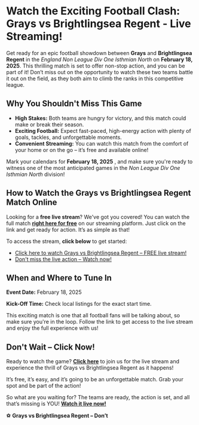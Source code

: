 # Watch the Exciting Football Clash: Grays vs Brightlingsea Regent - Live Streaming!

Get ready for an epic football showdown between **Grays** and **Brightlingsea Regent** in the _England Non League Div One Isthmian North_ on **February 18, 2025**. This thrilling match is set to offer non-stop action, and you can be part of it! Don’t miss out on the opportunity to watch these two teams battle it out on the field, as they both aim to climb the ranks in this competitive league.

## Why You Shouldn't Miss This Game

- **High Stakes:** Both teams are hungry for victory, and this match could make or break their season.
- **Exciting Football:** Expect fast-paced, high-energy action with plenty of goals, tackles, and unforgettable moments.
- **Convenient Streaming:** You can watch this match from the comfort of your home or on the go – it’s free and available online!

Mark your calendars for **February 18, 2025** , and make sure you're ready to witness one of the most anticipated games in the _Non League Div One Isthmian North_ division!

## How to Watch the Grays vs Brightlingsea Regent Match Online

Looking for a **free live stream**? We've got you covered! You can watch the full match [**right here for free**](https://tinyurl.com/livestreamfreeo?st=Grays+vs+Brightlingsea+Regent&si=gh) on our streaming platform. Just click on the link and get ready for action. It’s as simple as that!

To access the stream, **click below** to get started:

- [Click here to watch Grays vs Brightlingsea Regent – FREE live stream!](https://tinyurl.com/livestreamfreeo?st=Grays+vs+Brightlingsea+Regent&si=gh)
- [Don't miss the live action – Watch now!](https://tinyurl.com/livestreamfreeo?st=Grays+vs+Brightlingsea+Regent&si=gh)

## When and Where to Tune In

**Event Date:** February 18, 2025

**Kick-Off Time:** Check local listings for the exact start time.

This exciting match is one that all football fans will be talking about, so make sure you're in the loop. Follow the link to get access to the live stream and enjoy the full experience with us!

## Don't Wait – Click Now!

Ready to watch the game? [**Click here**](https://tinyurl.com/livestreamfreeo?st=Grays+vs+Brightlingsea+Regent&si=gh) to join us for the live stream and experience the thrill of Grays vs Brightlingsea Regent as it happens!

It’s free, it’s easy, and it’s going to be an unforgettable match. Grab your spot and be part of the action!

So what are you waiting for? The teams are ready, the action is set, and all that’s missing is YOU! [**Watch it live now!**](https://tinyurl.com/livestreamfreeo?st=Grays+vs+Brightlingsea+Regent&si=gh)

⚽️ **Grays vs Brightlingsea Regent – Don’t**
